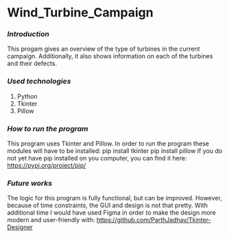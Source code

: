 # Wind_Turbine_Campaign

### **_Introduction_**
This progam gives an overview of the type of turbines in the current campaign. Additionally, it also shows information on each of the turbines and their defects.

### **_Used technologies_**
1. Python
2. Tkinter
3. Pillow

### **_How to run the program_**
This program uses Tkinter and Pillow.
In order to run the program these modules will have to be installed:
    pip install tkinter
    pip install pillow
If you do not yet have pip installed on you computer, you can find it here: https://pypi.org/project/pip/

### **_Future works_**
The logic for this program is fully functional, but can be improved. However, because of time constraints, the GUI and design is not that pretty.
With additional time I would have used Figma in order to make the design more modern and user-friendly with: https://github.com/ParthJadhav/Tkinter-Designer
